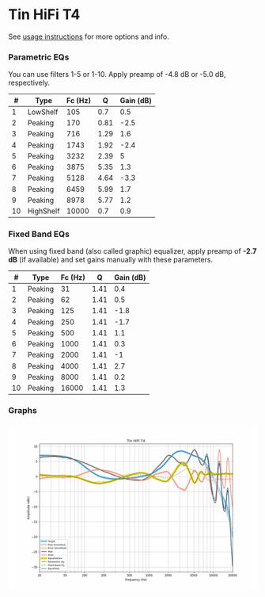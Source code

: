 # Tin HiFi T4
See [usage instructions](https://github.com/jaakkopasanen/AutoEq#usage) for more options and info.

### Parametric EQs
You can use filters 1-5 or 1-10. Apply preamp of -4.8 dB or -5.0 dB, respectively.

|   # | Type      |   Fc (Hz) |    Q |   Gain (dB) |
|-----|-----------|-----------|------|-------------|
|   1 | LowShelf  |       105 | 0.7  |         0.5 |
|   2 | Peaking   |       170 | 0.81 |        -2.5 |
|   3 | Peaking   |       716 | 1.29 |         1.6 |
|   4 | Peaking   |      1743 | 1.92 |        -2.4 |
|   5 | Peaking   |      3232 | 2.39 |         5   |
|   6 | Peaking   |      3875 | 5.35 |         1.3 |
|   7 | Peaking   |      5128 | 4.64 |        -3.3 |
|   8 | Peaking   |      6459 | 5.99 |         1.7 |
|   9 | Peaking   |      8978 | 5.77 |         1.2 |
|  10 | HighShelf |     10000 | 0.7  |         0.9 |

### Fixed Band EQs
When using fixed band (also called graphic) equalizer, apply preamp of **-2.7 dB** (if available) and set gains manually with these parameters.

|   # | Type    |   Fc (Hz) |    Q |   Gain (dB) |
|-----|---------|-----------|------|-------------|
|   1 | Peaking |        31 | 1.41 |         0.4 |
|   2 | Peaking |        62 | 1.41 |         0.5 |
|   3 | Peaking |       125 | 1.41 |        -1.8 |
|   4 | Peaking |       250 | 1.41 |        -1.7 |
|   5 | Peaking |       500 | 1.41 |         1.1 |
|   6 | Peaking |      1000 | 1.41 |         0.3 |
|   7 | Peaking |      2000 | 1.41 |        -1   |
|   8 | Peaking |      4000 | 1.41 |         2.7 |
|   9 | Peaking |      8000 | 1.41 |         0.2 |
|  10 | Peaking |     16000 | 1.41 |         1.3 |

### Graphs
![](./Tin%20HiFi%20T4.png)
